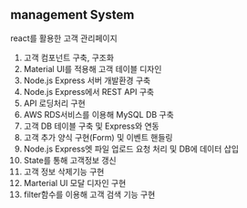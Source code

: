 ## management System
react를 활용한 고객 관리페이지

1. 고객 컴포넌트 구축, 구조화
2. Material UI를 적용해 고객 테이블 디자인
3. Node.js Express 서버 개발환경 구축
4. Node.js Express에서 REST API 구축
5. API 로딩처리 구현
6. AWS RDS서비스를 이용해 MySQL DB 구축
7. 고객 DB 테이블 구축 및 Express와 연동
8. 고객 추가 양식 구현(Form) 및 이벤트 핸들링
9. Node.js Express엣 파일 업로드 요청 처리 및 DB에 데이터 삽입
10. State를 통해 고객정보 갱신
11. 고객 정보 삭제기능 구현
12. Marterial UI 모달 디자인 구현
13. filter함수를 이용해 고객 검색 기능 구현